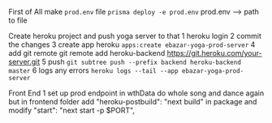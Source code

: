 First of All make `prod.env` file
`prisma deploy -e prod.env` prod.env --> path to file

Create heroku project and push yoga server to that
1 heroku login
2 commit the changes
3 create app heroku `apps:create ebazar-yoga-prod-server`
4 add git remote git remote add heroku-backend https://git.heroku.com/your-server.git
5 push `git subtree push --prefix backend heroku-backend master`
6 logs any errors `heroku logs --tail --app ebazar-yoga-prod-server`

Front End
1 set up prod endpoint in wthData do whole song and dance again but in frontend folder add "heroku-postbuild": "next build" in package and modify "start": "next start -p \$PORT",
